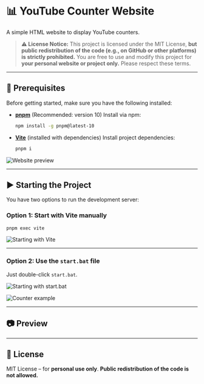 # 📊 YouTube Counter Website

A simple HTML website to display YouTube counters.

> **⚠️ License Notice:**
> This project is licensed under the MIT License, **but public redistribution of the code (e.g., on GitHub or other platforms) is strictly prohibited.**
> You are free to use and modify this project for **your personal website or project only.** Please respect these terms.

---

## 🚀 Prerequisites

Before getting started, make sure you have the following installed:

* **[pnpm](https://pnpm.io/)** (Recommended: version 10)
  Install via npm:

  ```bash
  npm install -g pnpm@latest-10
  ```

* **[Vite](https://vitejs.dev/)** (installed with dependencies)
  Install project dependencies:

  ```bash
  pnpm i
  ```
![Website preview](https://github.com/user-attachments/assets/ff6f681a-1962-4532-b852-bf7744a41e70)

---

## ▶️ Starting the Project

You have two options to run the development server:

### Option 1: Start with Vite manually

```bash
pnpm exec vite
```

![Starting with Vite](https://github.com/user-attachments/assets/37c2c59b-ad03-4823-a68a-923d435434b0)

---

### Option 2: Use the `start.bat` file

Just double-click `start.bat`.

![Starting with start.bat](https://github.com/user-attachments/assets/e7a35169-9259-4084-ad7d-cc47fbae37cc)

![Counter example](https://github.com/user-attachments/assets/22bebaa9-e391-436d-8b14-3660481b81e8)

---

## 📷 Preview



---

## 📄 License

MIT License – for **personal use only**.
**Public redistribution of the code is not allowed.**
